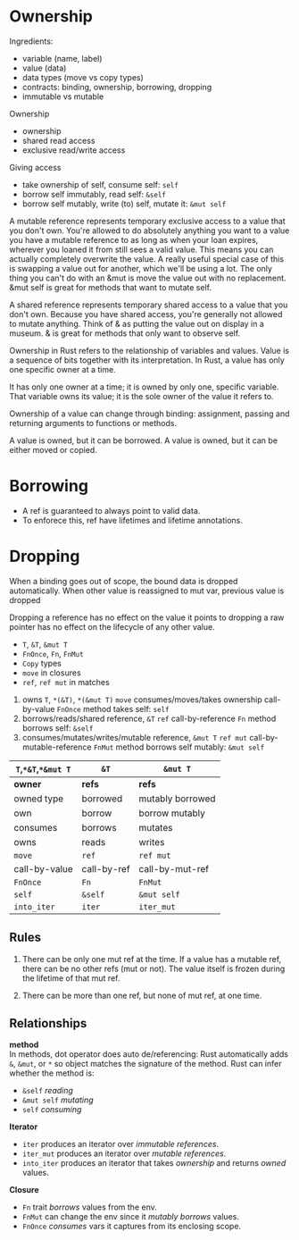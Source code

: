 # Ownership

Ingredients:
- variable (name, label)
- value (data)
- data types (move vs copy types)
- contracts: binding, ownership, borrowing, dropping
- immutable vs mutable



Ownership
- ownership
- shared read access
- exclusive read/write access

Giving access
- take ownership of self, consume self: `self`
- borrow self immutably, read self: `&self`
- borrow self mutably, write (to) self, mutate it: `&mut self`


A mutable reference represents temporary exclusive access to a value that you don't own. You're allowed to do absolutely anything you want to a value you have a mutable reference to as long as when your loan expires, wherever you loaned it from still sees a valid value. This means you can actually completely overwrite the value. A really useful special case of this is swapping a value out for another, which we'll be using a lot. The only thing you can't do with an &mut is move the value out with no replacement. &mut self is great for methods that want to mutate self.

A shared reference represents temporary shared access to a value that you don't own. Because you have shared access, you're generally not allowed to mutate anything. Think of & as putting the value out on display in a museum. & is great for methods that only want to observe self.




Ownership in Rust refers to the relationship of variables and values. 
Value is a sequence of bits together with its interpretation.
In Rust, a value has only one specific owner at a time.



It has only one owner at a time; it is owned by only one, specific variable.
That variable owns its value; it is the sole owner of the value it refers to.

Ownership of a value can change through binding:
assignment, passing and returning arguments to functions or methods.

A value is owned, but it can be borrowed.
A value is owned, but it can be either moved or copied.

# Borrowing
- A ref is guaranteed to always point to valid data.
- To enforece this, ref have lifetimes and lifetime annotations.


# Dropping
When a binding goes out of scope, the bound data is dropped automatically.
When other value is reassigned to mut var, previous value is dropped

Dropping a reference has no effect on the value it points to
dropping a raw pointer has no effect on the lifecycle of any other value.




- `T`, `&T`, `&mut T`
- `FnOnce`, `Fn`, `FnMut`
- `Copy` types
- `move` in closures
- `ref`, `ref mut` in matches


1. owns `T`, `*(&T)`, `*(&mut T)`
   `move`
   consumes/moves/takes ownership
   call-by-value `FnOnce`
   method takes self: `self`
2. borrows/reads/shared reference, `&T`
   `ref`
   call-by-reference `Fn`
   method borrows self: `&self`
3. consumes/mutates/writes/mutable reference, `&mut T`
   `ref mut`
   call-by-mutable-reference `FnMut`
   method borrows self mutably: `&mut self`



`T`,`*&T`,`*&mut T` | `&T`  | `&mut T`
--------------|-------------|-----------------
**owner**     | **refs**    | **refs**
owned type    | borrowed    | mutably borrowed
own           | borrow      | borrow mutably
consumes      | borrows     | mutates
owns          | reads       | writes
`move`        | `ref`       | `ref mut`
call-by-value | call-by-ref | call-by-mut-ref
`FnOnce`      | `Fn`        | `FnMut`
`self`        | `&self`     | `&mut self`
`into_iter`   | `iter`      | `iter_mut`


## Rules

1. There can be only one mut ref at the time.
   If a value has a mutable ref, there can be no other refs (mut or not).
   The value itself is frozen during the lifetime of that mut ref.

2. There can be more than one ref, but none of mut ref, at one time.


## Relationships

__method__  
In methods, dot operator does auto de/referencing: Rust automatically adds 
`&`, `&mut`, or `*` so object matches the signature of the method.
Rust can infer whether the method is:
- `&self` *reading*
- `&mut self` *mutating*
- `self` *consuming*

__Iterator__  
- `iter`      produces an iterator over *immutable references*.
- `iter_mut`  produces an iterator over *mutable references*.
- `into_iter` produces an iterator that takes *ownership* and returns *owned* values.

__Closure__  
- `Fn`      trait *borrows* values from the env.
- `FnMut`   can change the env since it *mutably borrows* values.
- `FnOnce`  *consumes* vars it captures from its enclosing scope.

